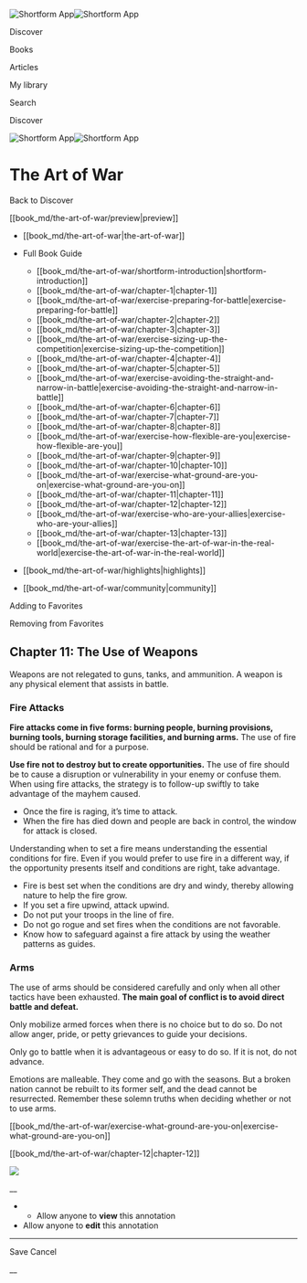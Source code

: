 ![Shortform App](/img/logo.36a2399e.svg)![Shortform App](/img/logo-dark.70c1b072.svg)

Discover

Books

Articles

My library

Search

Discover

![Shortform App](/img/logo.36a2399e.svg)![Shortform App](/img/logo-dark.70c1b072.svg)

# The Art of War

Back to Discover

[[book_md/the-art-of-war/preview|preview]]

  * [[book_md/the-art-of-war|the-art-of-war]]
  * Full Book Guide

    * [[book_md/the-art-of-war/shortform-introduction|shortform-introduction]]
    * [[book_md/the-art-of-war/chapter-1|chapter-1]]
    * [[book_md/the-art-of-war/exercise-preparing-for-battle|exercise-preparing-for-battle]]
    * [[book_md/the-art-of-war/chapter-2|chapter-2]]
    * [[book_md/the-art-of-war/chapter-3|chapter-3]]
    * [[book_md/the-art-of-war/exercise-sizing-up-the-competition|exercise-sizing-up-the-competition]]
    * [[book_md/the-art-of-war/chapter-4|chapter-4]]
    * [[book_md/the-art-of-war/chapter-5|chapter-5]]
    * [[book_md/the-art-of-war/exercise-avoiding-the-straight-and-narrow-in-battle|exercise-avoiding-the-straight-and-narrow-in-battle]]
    * [[book_md/the-art-of-war/chapter-6|chapter-6]]
    * [[book_md/the-art-of-war/chapter-7|chapter-7]]
    * [[book_md/the-art-of-war/chapter-8|chapter-8]]
    * [[book_md/the-art-of-war/exercise-how-flexible-are-you|exercise-how-flexible-are-you]]
    * [[book_md/the-art-of-war/chapter-9|chapter-9]]
    * [[book_md/the-art-of-war/chapter-10|chapter-10]]
    * [[book_md/the-art-of-war/exercise-what-ground-are-you-on|exercise-what-ground-are-you-on]]
    * [[book_md/the-art-of-war/chapter-11|chapter-11]]
    * [[book_md/the-art-of-war/chapter-12|chapter-12]]
    * [[book_md/the-art-of-war/exercise-who-are-your-allies|exercise-who-are-your-allies]]
    * [[book_md/the-art-of-war/chapter-13|chapter-13]]
    * [[book_md/the-art-of-war/exercise-the-art-of-war-in-the-real-world|exercise-the-art-of-war-in-the-real-world]]
  * [[book_md/the-art-of-war/highlights|highlights]]
  * [[book_md/the-art-of-war/community|community]]



Adding to Favorites 

Removing from Favorites 

## Chapter 11: The Use of Weapons

Weapons are not relegated to guns, tanks, and ammunition. A weapon is any physical element that assists in battle.

### Fire Attacks

**Fire attacks come in five forms: burning people, burning provisions, burning tools, burning storage facilities, and burning arms.** The use of fire should be rational and for a purpose.

**Use fire not to destroy but to create opportunities.** The use of fire should be to cause a disruption or vulnerability in your enemy or confuse them. When using fire attacks, the strategy is to follow-up swiftly to take advantage of the mayhem caused.

  * Once the fire is raging, it’s time to attack.
  * When the fire has died down and people are back in control, the window for attack is closed. 



Understanding when to set a fire means understanding the essential conditions for fire. Even if you would prefer to use fire in a different way, if the opportunity presents itself and conditions are right, take advantage.

  * Fire is best set when the conditions are dry and windy, thereby allowing nature to help the fire grow.
  * If you set a fire upwind, attack upwind. 
  * Do not put your troops in the line of fire. 
  * Do not go rogue and set fires when the conditions are not favorable.
  * Know how to safeguard against a fire attack by using the weather patterns as guides. 



### Arms

The use of arms should be considered carefully and only when all other tactics have been exhausted. **The main goal of conflict is to avoid direct battle and defeat.**

Only mobilize armed forces when there is no choice but to do so. Do not allow anger, pride, or petty grievances to guide your decisions.

Only go to battle when it is advantageous or easy to do so. If it is not, do not advance.

Emotions are malleable. They come and go with the seasons. But a broken nation cannot be rebuilt to its former self, and the dead cannot be resurrected. Remember these solemn truths when deciding whether or not to use arms.

[[book_md/the-art-of-war/exercise-what-ground-are-you-on|exercise-what-ground-are-you-on]]

[[book_md/the-art-of-war/chapter-12|chapter-12]]

![](https://bat.bing.com/action/0?ti=56018282&Ver=2&mid=4e2b767b-7351-4488-8c54-f8c00ac63334&sid=1711133063fa11eebdec89a8b8ae3bbc&vid=171147a063fa11eea7440fcfeb230d96&vids=0&msclkid=N&pi=0&lg=en-US&sw=800&sh=600&sc=24&nwd=1&tl=Shortform%20%7C%20Book&p=https%3A%2F%2Fwww.shortform.com%2Fapp%2Fbook%2Fthe-art-of-war%2Fchapter-11&r=&lt=391&evt=pageLoad&sv=1&rn=174371)

__

  *   * Allow anyone to **view** this annotation
  * Allow anyone to **edit** this annotation



* * *

Save Cancel

__



